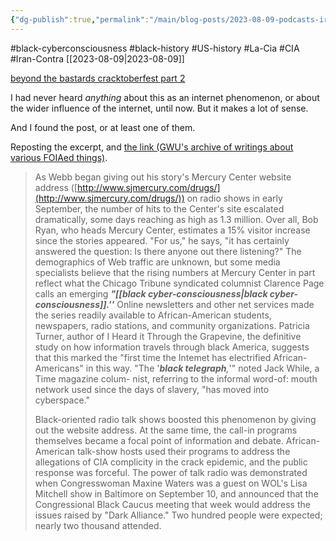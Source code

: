 ```yaml
---
{"dg-publish":true,"permalink":"/main/blog-posts/2023-08-09-podcasts-iran-contra-crack-cocaine-the-cia-and-how-uncovering-it-kickstarted-a-black-cyber-consciousness-in-the-mid-90s/","noteIcon":"","created":"2023-08-09T22:32:51.272-04:00","updated":"2023-10-06T22:50:00.483-04:00"}
---
```


#black-cyberconsciousness #black-history #US-history #La-Cia #CIA #Iran-Contra
[[2023-08-09\|2023-08-09]]

[beyond the bastards cracktoberfest part 2](https://podcasts.apple.com/pl/podcast/cracktoberfest-part-two-how-the-cia-became-drug-dealers/id1373812661?i=1000581489931&l=pl)

I had never heard *anything* about this as an internet phenomenon, or about the wider influence of the internet, until now.  But it makes a lot of sense.

And I found the post, or at least one of them.

Reposting the excerpt, and [the link (GWU's archive of writings about various FOIAed things)](https://nsarchive2.gwu.edu/NSAEBB/NSAEBB113/storm.htm).

> As Webb began giving out his story's Mercury Center website address ([http://www.sjmercury.com/drugs/](http://www.sjmercury.com/drugs/)) on radio shows in early September, the number of hits to the Center's site escalated dramatically, some days reaching as high as 1.3 million. Over all, Bob Ryan, who heads Mercury Center, estimates a 15% visitor increase since the stories appeared. "For us," he says, "it has certainly answered the question: Is there anyone out there listening?" The demographics of Web traffic are unknown, but some media specialists believe that the rising numbers at Mercury Center in part reflect what the Chicago Tribune syndicated columnist Clarence Page calls an emerging _**"[[black cyber-consciousness\|black cyber-consciousness]].''**_ Online newsletters and other net services made the series readily available to African-American students, newspapers, radio stations, and community organizations. Patricia Turner, author of I Heard it Through the Grapevine, the definitive study on how information travels through black America, suggests that this marked the "first time the Intemet has electrified African-Americans" in this way. "The '_**black telegraph**,_'" noted Jack While, a Time magazine colum- nist, referring to the informal word-of: mouth network used since the days of slavery, "has moved into cyberspace."
> 
> Black-oriented radio talk shows boosted this phenomenon by giving out the website address. At the same time, the call-in programs themselves became a focal point of information and debate. African-American talk-show hosts used their programs to address the allegations of CIA complicity in the crack epidemic, and the public response was forceful. The power of talk radio was demonstrated when Congresswoman Maxine Waters was a guest on WOL's Lisa Mitchell show in Baltimore on September 10, and announced that the Congressional Black Caucus meeting that week would address the issues raised by "Dark Alliance." Two hundred people were expected; nearly two thousand attended. 